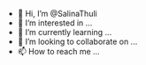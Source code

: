 - 👋 Hi, I’m @SalinaThuli
- 👀 I’m interested in ...
- 🌱 I’m currently learning ...
- 💞️ I’m looking to collaborate on ...
- 📫 How to reach me ...

<!---
SalinaThuli/SalinaThuli is a ✨ special ✨ repository because its `README.md` (this file) appears on your GitHub profile.
You can click the Preview link to take a look at your changes.
--->
